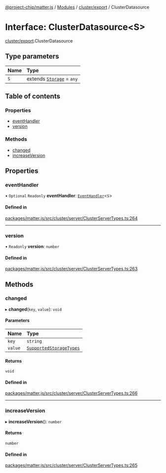[@project-chip/matter.js](../README.md) / [Modules](../modules.md) / [cluster/export](../modules/cluster_export.md) / ClusterDatasource

# Interface: ClusterDatasource\<S\>

[cluster/export](../modules/cluster_export.md).ClusterDatasource

## Type parameters

| Name | Type |
| :------ | :------ |
| `S` | extends [`Storage`](storage_export.Storage.md) = `any` |

## Table of contents

### Properties

- [eventHandler](cluster_export.ClusterDatasource-1.md#eventhandler)
- [version](cluster_export.ClusterDatasource-1.md#version)

### Methods

- [changed](cluster_export.ClusterDatasource-1.md#changed)
- [increaseVersion](cluster_export.ClusterDatasource-1.md#increaseversion)

## Properties

### eventHandler

• `Optional` `Readonly` **eventHandler**: [`EventHandler`](../classes/protocol_interaction_export.EventHandler.md)\<`S`\>

#### Defined in

[packages/matter.js/src/cluster/server/ClusterServerTypes.ts:264](https://github.com/project-chip/matter.js/blob/3adaded6/packages/matter.js/src/cluster/server/ClusterServerTypes.ts#L264)

___

### version

• `Readonly` **version**: `number`

#### Defined in

[packages/matter.js/src/cluster/server/ClusterServerTypes.ts:263](https://github.com/project-chip/matter.js/blob/3adaded6/packages/matter.js/src/cluster/server/ClusterServerTypes.ts#L263)

## Methods

### changed

▸ **changed**(`key`, `value`): `void`

#### Parameters

| Name | Type |
| :------ | :------ |
| `key` | `string` |
| `value` | [`SupportedStorageTypes`](../modules/storage_export.md#supportedstoragetypes) |

#### Returns

`void`

#### Defined in

[packages/matter.js/src/cluster/server/ClusterServerTypes.ts:266](https://github.com/project-chip/matter.js/blob/3adaded6/packages/matter.js/src/cluster/server/ClusterServerTypes.ts#L266)

___

### increaseVersion

▸ **increaseVersion**(): `number`

#### Returns

`number`

#### Defined in

[packages/matter.js/src/cluster/server/ClusterServerTypes.ts:265](https://github.com/project-chip/matter.js/blob/3adaded6/packages/matter.js/src/cluster/server/ClusterServerTypes.ts#L265)
